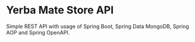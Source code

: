 # Yerba Mate Store API

Simple REST API with usage of Spring Boot, Spring Data MongoDB, Spring AOP and Spring OpenAPI.
